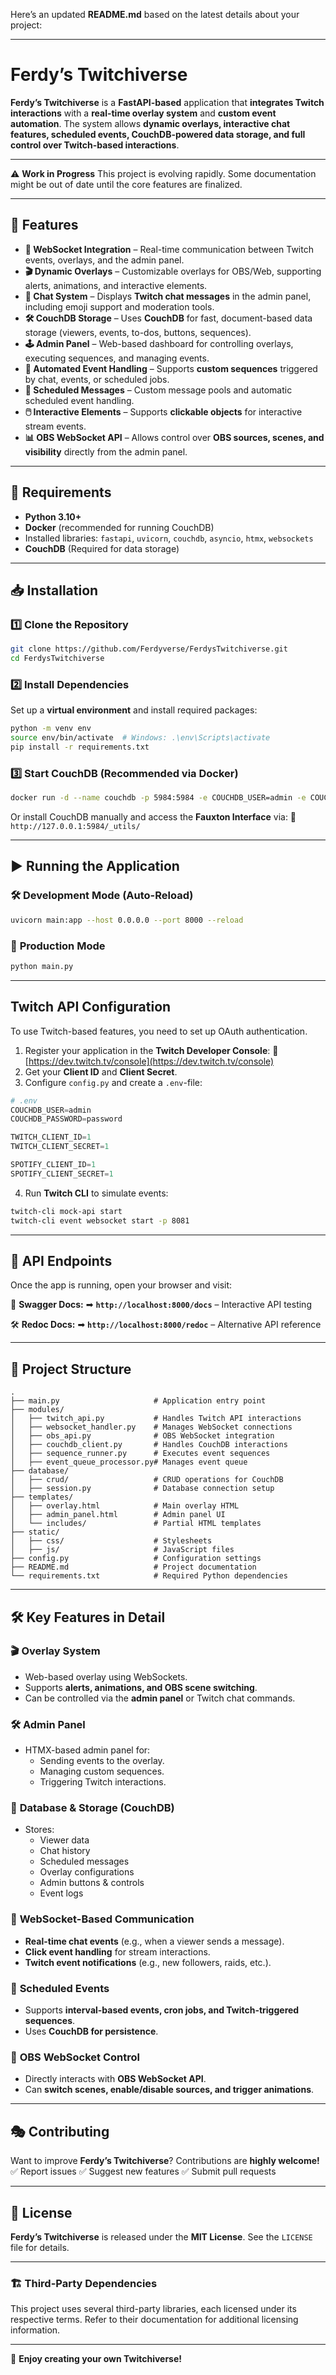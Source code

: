 Here’s an updated **README.md** based on the latest details about your project:

---

# **Ferdy’s Twitchiverse**

**Ferdy’s Twitchiverse** is a **FastAPI-based** application that **integrates Twitch interactions** with a **real-time overlay system** and **custom event automation**. The system allows **dynamic overlays, interactive chat features, scheduled events, CouchDB-powered data storage, and full control over Twitch-based interactions**.

---

⚠️ **Work in Progress**
This project is evolving rapidly. Some documentation might be out of date until the core features are finalized.

---

## 🚀 **Features**

- **📡 WebSocket Integration** – Real-time communication between Twitch events, overlays, and the admin panel.
- **🎬 Dynamic Overlays** – Customizable overlays for OBS/Web, supporting alerts, animations, and interactive elements.
- **📜 Chat System** – Displays **Twitch chat messages** in the admin panel, including emoji support and moderation tools.
- **🛠️ CouchDB Storage** – Uses **CouchDB** for fast, document-based data storage (viewers, events, to-dos, buttons, sequences).
- **🕹️ Admin Panel** – Web-based dashboard for controlling overlays, executing sequences, and managing events.
- **🔧 Automated Event Handling** – Supports **custom sequences** triggered by chat, events, or scheduled jobs.
- **📅 Scheduled Messages** – Custom message pools and automatic scheduled event handling.
- **🖱️ Interactive Elements** – Supports **clickable objects** for interactive stream events.
- **📊 OBS WebSocket API** – Allows control over **OBS sources, scenes, and visibility** directly from the admin panel.

---

## 📌 **Requirements**

- **Python 3.10+**
- **Docker** (recommended for running CouchDB)
- Installed libraries: `fastapi`, `uvicorn`, `couchdb`, `asyncio`, `htmx`, `websockets`
- **CouchDB** (Required for data storage)

---

## 📥 **Installation**

### 1️⃣ Clone the Repository

```bash
git clone https://github.com/Ferdyverse/FerdysTwitchiverse.git
cd FerdysTwitchiverse
```

### 2️⃣ Install Dependencies

Set up a **virtual environment** and install required packages:

```bash
python -m venv env
source env/bin/activate  # Windows: .\env\Scripts\activate
pip install -r requirements.txt
```

### 3️⃣ Start CouchDB (Recommended via Docker)

```bash
docker run -d --name couchdb -p 5984:5984 -e COUCHDB_USER=admin -e COUCHDB_PASSWORD=password couchdb
```

Or install CouchDB manually and access the **Fauxton Interface** via:
🔗 `http://127.0.0.1:5984/_utils/`

---

## ▶ **Running the Application**

### 🛠 **Development Mode (Auto-Reload)**

```bash
uvicorn main:app --host 0.0.0.0 --port 8000 --reload
```

### 🚀 **Production Mode**

```bash
python main.py
```

---

## **Twitch API Configuration**
To use Twitch-based features, you need to set up OAuth authentication.

1. Register your application in the **Twitch Developer Console**:
   🔗 [https://dev.twitch.tv/console](https://dev.twitch.tv/console)
2. Get your **Client ID** and **Client Secret**.
3. Configure `config.py` and create a `.env`-file:

```python
# .env
COUCHDB_USER=admin
COUCHDB_PASSWORD=password

TWITCH_CLIENT_ID=1
TWITCH_CLIENT_SECRET=1

SPOTIFY_CLIENT_ID=1
SPOTIFY_CLIENT_SECRET=1
```

4. Run **Twitch CLI** to simulate events:

```bash
twitch-cli mock-api start
twitch-cli event websocket start -p 8081
```

---

## 🔗 **API Endpoints**

Once the app is running, open your browser and visit:

📜 **Swagger Docs:**
➡ **`http://localhost:8000/docs`** – Interactive API testing

🛠 **Redoc Docs:**
➡ **`http://localhost:8000/redoc`** – Alternative API reference

---

## 📂 **Project Structure**

```
.
├── main.py                     # Application entry point
├── modules/
│   ├── twitch_api.py           # Handles Twitch API interactions
│   ├── websocket_handler.py    # Manages WebSocket connections
│   ├── obs_api.py              # OBS WebSocket integration
│   ├── couchdb_client.py       # Handles CouchDB interactions
│   ├── sequence_runner.py      # Executes event sequences
│   ├── event_queue_processor.py# Manages event queue
├── database/
│   ├── crud/                   # CRUD operations for CouchDB
│   ├── session.py              # Database connection setup
├── templates/
│   ├── overlay.html            # Main overlay HTML
│   ├── admin_panel.html        # Admin panel UI
│   └── includes/               # Partial HTML templates
├── static/
│   ├── css/                    # Stylesheets
│   ├── js/                     # JavaScript files
├── config.py                   # Configuration settings
├── README.md                   # Project documentation
└── requirements.txt            # Required Python dependencies
```

---

## **🛠 Key Features in Detail**

### 🎬 **Overlay System**
- Web-based overlay using WebSockets.
- Supports **alerts, animations, and OBS scene switching**.
- Can be controlled via the **admin panel** or Twitch chat commands.

### 🛠️ **Admin Panel**
- HTMX-based admin panel for:
  - Sending events to the overlay.
  - Managing custom sequences.
  - Triggering Twitch interactions.

### 📜 **Database & Storage (CouchDB)**
- Stores:
  - Viewer data
  - Chat history
  - Scheduled messages
  - Overlay configurations
  - Admin buttons & controls
  - Event logs

### 📡 **WebSocket-Based Communication**
- **Real-time chat events** (e.g., when a viewer sends a message).
- **Click event handling** for stream interactions.
- **Twitch event notifications** (e.g., new followers, raids, etc.).

### 📅 **Scheduled Events**
- Supports **interval-based events, cron jobs, and Twitch-triggered sequences**.
- Uses **CouchDB for persistence**.

### 🔧 **OBS WebSocket Control**
- Directly interacts with **OBS WebSocket API**.
- Can **switch scenes, enable/disable sources, and trigger animations**.

---

## 🎭 **Contributing**

Want to improve **Ferdy’s Twitchiverse**? Contributions are **highly welcome!**
✅ Report issues
✅ Suggest new features
✅ Submit pull requests

---

## 📜 **License**

**Ferdy’s Twitchiverse** is released under the **MIT License**. See the `LICENSE` file for details.

---

### 🏗 **Third-Party Dependencies**
This project uses several third-party libraries, each licensed under its respective terms. Refer to their documentation for additional licensing information.

---

🚀 **Enjoy creating your own Twitchiverse!**
